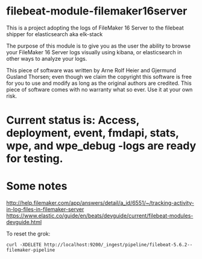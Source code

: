# filebeat-module-filemaker16server
This is a project adopting the logs of FileMaker 16 Server to the filebeat shipper for elasticsearch aka elk-stack

The purpose of this module is to give you as the user the ability to browse your FileMaker 16 Server logs visually using kibana, or elasticsearch in other ways to analyze your logs.

This piece of software was written by Arne Rolf Heier and Gjermund Gusland Thorsen; even though we claim the copyright this software is free for you to use and modify as long as the original authors are credited. This piece of software comes with no warranty what so ever. Use it at your own risk.

# Current status is: Access, deployment, event, fmdapi, stats, wpe, and wpe_debug -logs are ready for testing.

# Some notes

http://help.filemaker.com/app/answers/detail/a_id/6551/~/tracking-activity-in-log-files-in-filemaker-server
https://www.elastic.co/guide/en/beats/devguide/current/filebeat-modules-devguide.html

To reset the grok:
```Sh
curl -XDELETE http://localhost:9200/_ingest/pipeline/filebeat-5.6.2--filemaker-pipeline
```
